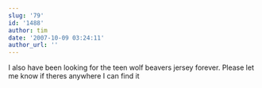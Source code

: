 ```yaml
---
slug: '79'
id: '1488'
author: tim
date: '2007-10-09 03:24:11'
author_url: ''
---
```

I also have been looking for the teen wolf beavers jersey forever. Please let me know if theres anywhere I can find it
